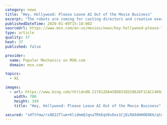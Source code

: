 ```yaml
---
category: news
title: "Hey, Hollywood: Please Leave AI Out of the Movie Business"
excerpt: "The robots are coming for casting directors and creative execs. What does that mean for the future of sci-fi flicks?"
publishedDateTime: 2020-01-09T15:18:00Z
sourceUrl: https://www.msn.com/en-us/movies/news/hey-hollywood-please-leave-ai-out-of-the-movie-business/ar-BBYMM6d
type: article
quality: 37
heat: 37
published: false

provider:
  name: Popular Mechanics on MSN.com
  domain: msn.com

topics:
  - AI

images:
  - url: https://www.bing.com/th?id=ON.217812DA458D832ED19626F1CACC4092
    width: 700
    height: 349
    title: "Hey, Hollywood: Please Leave AI Out of the Movie Business"

secured: "sHTtFmw/rz8D22Tlum+KlidmmQJqnaTRhEqV0sDox1CjELRA9dHHOD8KH/qtnUqNd/oJyV5pPU38efJvonCd8u93TgxiW47YFwIffljGIYyhijoJAzp1clP4yvfcjsYsudL+tYvGpwCqqVNZPmdWRrkFLIQ+tZnp944pEmkWkEO0FaDqEYLGE7vcG/dzISdbMPEqMW+aSY13Q//A2uTNmT5yg0ea0eKltt6YXb5/6PYpaql6a+eWSY8DNgucx1SWb0gLEWti/OrV6UDA0r/J/Q==;uBTgNdAkVF3WS+UVpCxGvg=="
---
```


